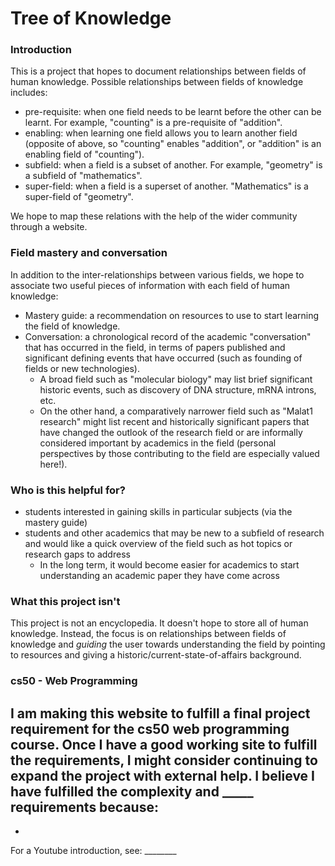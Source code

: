 # Tree of Knowledge

### Introduction
This is a project that hopes to document relationships between fields of human knowledge. Possible relationships
between fields of knowledge includes:

- pre-requisite: when one field needs to be learnt before the other can be learnt. For example, "counting" is a
 pre-requisite of "addition".
- enabling: when learning one field allows you to learn another field (opposite of above, so "counting" enables
 "addition", or "addition" is an enabling field of "counting").
- subfield: when a field is a subset of another. For example, "geometry" is a subfield of "mathematics".
- super-field: when a field is a superset of another. "Mathematics" is a super-field of "geometry".

We hope to map these relations with the help of the wider community through a website.

### Field mastery and conversation
In addition to the inter-relationships between various fields, we hope to associate two useful pieces of information
with each field of human knowledge:
- Mastery guide: a recommendation on resources to use to start learning the field of knowledge.
- Conversation: a chronological record of the academic "conversation" that has occurred in the field, in terms of papers
 published and significant defining events that have occurred (such as founding of fields or new technologies).
    - A broad field such as "molecular biology" may list brief significant historic events, such as discovery of DNA
     structure, mRNA introns, etc.
     - On the other hand, a comparatively narrower field such as "Malat1 research" might list recent and historically
      significant papers that have changed the outlook of the research field or are informally considered important by
       academics in the field (personal perspectives by those contributing to the field are especially valued here!).

### Who is this helpful for?
- students interested in gaining skills in particular subjects (via the mastery guide)
- students and other academics that may be new to a subfield of research and would like a quick overview of the field
such as hot topics or research gaps to address
    - In the long term, it would become easier for academics to start understanding an academic paper they have come across


### What this project isn't
This project is not an encyclopedia. It doesn't hope to store all of human knowledge. Instead, the focus is on
 relationships between fields of knowledge and _guiding_ the user towards understanding the field by pointing to
  resources and giving a historic/current-state-of-affairs background.
  
  
### cs50 - Web Programming

I am making this website to fulfill a final project requirement for the cs50 web programming course.
 Once I have a good working site to fulfill the requirements, I might consider continuing to expand the project with
  external help. I believe I have fulfilled the complexity and _____ requirements because: 
  - 
  - 
  
For a Youtube introduction, see: ________

